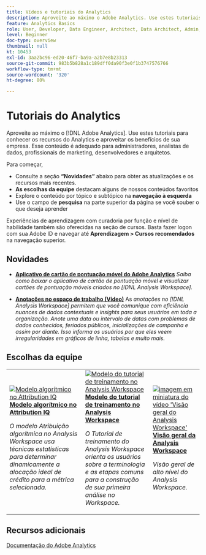 ```yaml
---
title: Vídeos e tutoriais do Analytics
description: Aproveite ao máximo o Adobe Analytics. Use estes tutoriais para conhecer os recursos do Analytics e aproveitar os benefícios de sua empresa. Esse conteúdo é adequado para administradores, analistas de dados, profissionais de marketing, desenvolvedores e arquitetos.
feature: Analytics Basics
role: User, Developer, Data Engineer, Architect, Data Architect, Admin, Leader
level: Beginner
doc-type: overview
thumbnail: null
kt: 10453
exl-id: 3aa2bc96-ed20-46f7-ba9a-a2b7e8b23313
source-git-commit: 983b5b828a1c189dff0da90f3e0f1b3747576766
workflow-type: tm+mt
source-wordcount: '320'
ht-degree: 80%

---
```




# Tutoriais do Analytics

Aproveite ao máximo o [!DNL Adobe Analytics]. Use estes tutoriais para conhecer os recursos do Analytics e aproveitar os benefícios de sua empresa. Esse conteúdo é adequado para administradores, analistas de dados, profissionais de marketing, desenvolvedores e arquitetos.

Para começar,

* Consulte a seção **“Novidades”** abaixo para obter as atualizações e os recursos mais recentes.
* **As escolhas da equipe** destacam alguns de nossos conteúdos favoritos
* Explore o conteúdo por tópico e subtópico na **navegação à esquerda**
* Use o campo de **pesquisa** na parte superior da página se você souber o que deseja aprender

Experiências de aprendizagem com curadoria por função e nível de habilidade também são oferecidas na seção de cursos. Basta fazer logon com sua Adobe ID e navegar até **Aprendizagem > Cursos recomendados** na navegação superior.

<div id="whats-new-section">

## Novidades

* **[Aplicativo de cartão de pontuação móvel do Adobe Analytics](additional-tools/analytics-dashboards/adobe-analytics-dashboards-in-app-experience.md)**
   *Saiba como baixar o aplicativo de cartão de pontuação móvel e visualizar cartões de pontuação móveis criados no [!DNL Analysis Workspace].*

* **[Anotações no espaço de trabalho (Vídeo)](analysis-workspace/navigating-workspace-projects/annotations-in-analysis-workspace.md)**
   As *anotações no [!DNL Analysis Workspace] permitem que você comunique com eficiência nuances de dados contextuais e insights para seus usuários em toda a organização. Anote uma data ou intervalo de datas com problemas de dados conhecidos, feriados públicos, inicializações de campanha e assim por diante. Isso informa os usuários por que eles veem irregularidades em gráficos de linha, tabelas e muito mais.*

</div>

<div id="staff-picks-section">

## Escolhas da equipe

<table>
<tr>
  <td>
    <a href="analysis-workspace/attribution-iq/algorithmic-model-in-attribution-iq.md">
      <img alt="Modelo algorítmico no Attribution IQ" src="assets/36205.jpg" />
    </a>
    <div>
      <a href="analysis-workspace/attribution-iq/algorithmic-model-in-attribution-iq.md">
    <strong>Modelo algorítmico no Attribution IQ</strong>
    </a>
    </div>
    <p>
    <em>O modelo Atribuição algorítmica no Analysis Workspace usa técnicas estatísticas para determinar dinamicamente a alocação ideal de crédito para a métrica selecionada.</em>
    <p>
  </td>
   <td>
    <a href="analysis-workspace/navigating-workspace-projects/training-tutorial-template-in-analysis-workspace.md">
      <img alt="Modelo do tutorial de treinamento no Analysis Workspace" src="assets/33773.jpg" />
    </a>
    <div>
      <a href="analysis-workspace/navigating-workspace-projects/training-tutorial-template-in-analysis-workspace.md">
    <strong>Modelo do tutorial de treinamento no Analysis Workspace</strong>
    </a>
    </div>
    <p>
    <em>O Tutorial de treinamento do Analysis Workspace orienta os usuários sobre a terminologia e as etapas comuns para a construção de sua primeira análise no Workspace.</em>
    <p>
  </td>
  <td>
    <a href="analysis-workspace/analysis-workspace-basics/analysis-workspace-overview.md">
      <img alt="imagem em miniatura do vídeo 'Visão geral do Analysis Workspace'" src="assets/thumb_analysis-workspace-overview.png" />
    </a>
    <div>
      <a href="analysis-workspace/analysis-workspace-basics/analysis-workspace-overview.md">
    <strong>Visão geral da Analysis Workspace</strong>
    </a>
    </div>
    <p>
    <em>Visão geral de alto nível do Analysis Workspace.</em>
    <p>
  </td>
</tr>
</table>

</div>

## Recursos adicionais

[Documentação do Adobe Analytics](https://experienceleague.adobe.com/docs/analytics.html?lang=pt-BR)
